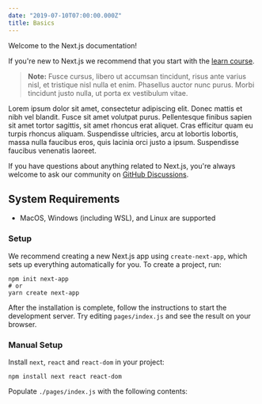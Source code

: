 ```yaml
---
date: "2019-07-10T07:00:00.000Z"
title: Basics
---
```


Welcome to the Next.js documentation!

If you're new to Next.js we recommend that you start with the [learn course](https://nextjs.org/learn/basics/getting-started).

> **Note:** Fusce cursus, libero ut accumsan tincidunt, risus ante varius nisl, et tristique nisl nulla et enim. Phasellus auctor nunc purus. Morbi tincidunt justo nulla, ut porta ex vestibulum vitae.

Lorem ipsum dolor sit amet, consectetur adipiscing elit. Donec mattis et nibh vel blandit. Fusce sit amet volutpat purus. Pellentesque finibus sapien sit amet tortor sagittis, sit amet rhoncus erat aliquet. Cras efficitur quam eu turpis rhoncus aliquam. Suspendisse ultricies, arcu at lobortis lobortis, massa nulla faucibus eros, quis lacinia orci justo a ipsum. Suspendisse faucibus venenatis laoreet.

If you have questions about anything related to Next.js, you're always welcome to ask our community on [GitHub Discussions](https://github.com/zeit/next.js/discussions).

## System Requirements

- MacOS, Windows (including WSL), and Linux are supported

### **Setup**

We recommend creating a new Next.js app using `create-next-app`, which sets up everything automatically for you. To create a project, run:

    npm init next-app
    # or
    yarn create next-app

After the installation is complete, follow the instructions to start the development server. Try editing `pages/index.js` and see the result on your browser.

### Manual Setup

Install `next`, `react` and `react-dom` in your project:

    npm install next react react-dom

Populate `./pages/index.js` with the following contents:
